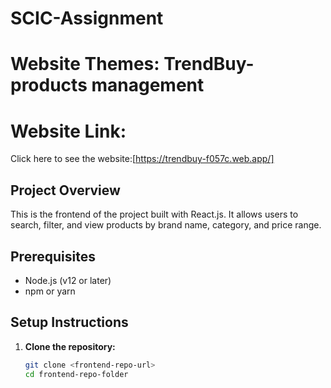 
# SCIC-Assignment
# Website Themes: TrendBuy-products management

# Website Link: 
Click here to see the website:[https://trendbuy-f057c.web.app/]
## Project Overview
This is the frontend of the project built with React.js. It allows users to search, filter, and view products by brand name, category, and price range.

## Prerequisites
- Node.js (v12 or later)
- npm or yarn

## Setup Instructions

1. **Clone the repository:**
   ```bash
   git clone <frontend-repo-url>
   cd frontend-repo-folder
